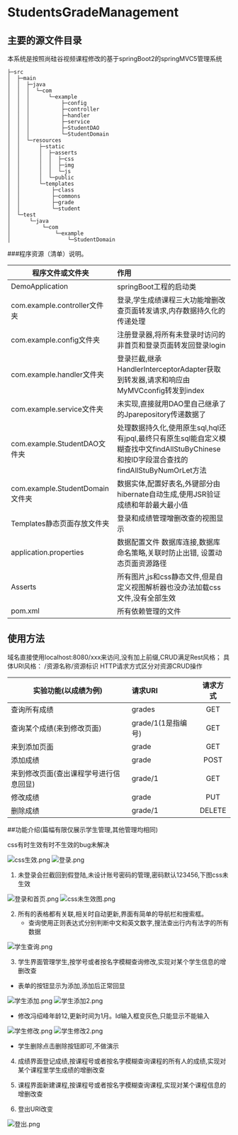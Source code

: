 # StudentsGradeManagement
## 主要的源文件目录
本系统是按照尚硅谷视频课程修改的基于springBoot2的springMVC5管理系统

```
├─src
│  ├─main
│  │  ├─java
│  │  │  └─com
│  │  │      └─example
│  │  │          ├─config
│  │  │          ├─controller
│  │  │          ├─handler
│  │  │          ├─service
│  │  │          ├─StudentDAO
│  │  │          └─StudentDomain
│  │  └─resources
│  │      ├─static
│  │      │  ├─asserts
│  │      │  │  ├─css
│  │      │  │  ├─img
│  │      │  │  └─js
│  │      │  └─public
│  │      └─templates
│  │          ├─class
│  │          ├─commons
│  │          ├─grade
│  │          └─student
│  └─test
│      └─java
│          └─com
│              └─example
│                  └─StudentDomain
```

###程序资源（清单）说明。

程序文件或文件夹 |	作用
| ---- | :---------- | 
DemoApplication |	springBoot工程的启动类
com.example.controller文件夹 |	登录,学生成绩课程三大功能增删改查页面转发请求,内存数据持久化的传递处理
com.example.config文件夹 |	注册登录器,将所有未登录时访问的非首页和登录页面转发回登录login
com.example.handler文件夹	| 登录拦截,继承HandlerInterceptorAdapter获取到转发器,请求和响应由MyMVCconfig转发到index
com.example.service文件夹 |	未实现,直接就用DAO里自己继承了的Jparepository传递数据了
com.example.StudentDAO文件夹 |	处理数据持久化,使用原生sql,hql还有jpql,最终只有原生sql能自定义模糊查找中文findAllStuByChinese和按ID字段混合查找的findAllStuByNumOrLet方法
com.example.StudentDomain文件夹 |	数据实体,配置好表名,外键部分由hibernate自动生成,使用JSR验证成绩和年龄最大最小值
Templates静态页面存放文件夹 |	登录和成绩管理增删改查的视图显示
application.properties | 数据配置文件	数据库连接,数据库命名策略,关联时防止出错, 设置动态页面资源路径
Asserts |	所有图片,js和css静态文件,但是自定义视图解析器也没办法加载css文件,没有全部生效
pom.xml |	所有依赖管理的文件

## 使用方法

域名直接使用localhost:8080/xxx来访问,没有加上前缀,CRUD满足Rest风格；
具体URI风格： /资源名称/资源标识 HTTP请求方式区分对资源CRUD操作

实验功能(以成绩为例) |	请求URI| 	请求方式|
| ---- | :---------- | :----: |
查询所有成绩 |	grades | GET|
查询某个成绩(来到修改页面) | grade/1(1是指编号) | GET
来到添加页面 |	grade |	GET
添加成绩 | grade |	POST
来到修改页面(查出课程学号进行信息回显)| grade/1 |	GET
修改成绩 |	grade |	PUT
删除成绩 |	grade/1 |	DELETE

##功能介绍(篇幅有限仅展示学生管理,其他管理均相同)

css有时生效有时不生效的bug未解决

![css生效.png](https://i.loli.net/2020/02/09/VQtoEuDaWeIid5C.png)
![登录.png](https://i.loli.net/2020/02/09/W9KT7VSfb4nNUrB.png)

1. 未登录会拦截回到假登陆,未设计账号密码的管理,密码默认123456,下图css未生效

![登录和首页.png](https://i.loli.net/2020/02/09/oH12VOnM4v6L5F9.png)
![css未生效图.png](https://i.loli.net/2020/02/09/qsEPcxZ8nCDRh6m.png)

2. 所有的表格都有关联,相关时自动更新,界面有简单的导航栏和搜索框。
      -  查询使用正则表达式分别判断中文和英文数字,搜法查出行内有法字的所有数据

![学生查询.png](https://i.loli.net/2020/02/09/kK489mx5dUlogWv.png)

3. 学生界面管理学生,按学号或者按名字模糊查询修改,实现对某个学生信息的增删改查

  -  表单的按钮显示为添加,添加后正常回显
      
![学生添加.png](https://i.loli.net/2020/02/09/Zh3lbicgA9OHUa7.png)
![学生添加2.png](https://i.loli.net/2020/02/09/WIMCAxQmrjshJnZ.png)

  - 修改冯绍峰年龄12,更新时间为1月。Id输入框变灰色,只能显示不能输入      

![学生修改.png](https://i.loli.net/2020/02/09/dzr5QwxS4uc3Gfs.png)
![学生修改2.png](https://i.loli.net/2020/02/09/6Qmjn38dLUGP5Th.png)

  - 学生删除点击删除按钮即可,不做演示

4. 成绩界面登记成绩,按课程号或者按名字模糊查询课程的所有人的成绩,实现对某个课程里学生成绩的增删改查

5. 课程界面新建课程,按课程号或者按名字模糊查询课程,实现对某个课程信息的增删改查

6. 登出URI改变

![登出.png](https://i.loli.net/2020/02/09/8CVOgzxL2Bw5nXG.png)
